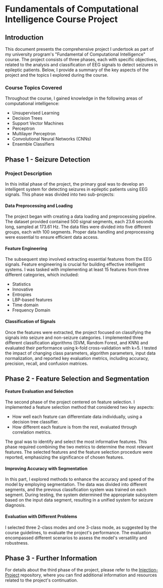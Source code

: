 ﻿
# Fundamentals of Computational Intelligence Course Project

## Introduction
This document presents the comprehensive project I undertook as part of my university program's "Fundamental of Computational Intelligence" course. The project consists of three phases, each with specific objectives, related to the analysis and classification of EEG signals to detect seizures in epileptic patients. Below, I provide a summary of the key aspects of the project and the topics I explored during the course.

### Course Topics Covered
Throughout the course, I gained knowledge in the following areas of computational intelligence:

- Unsupervised Learning
- Decision Trees
- Support Vector Machines
- Perceptron
- Multilayer Perceptron
- Convolutional Neural Networks (CNNs)
- Ensemble Classifiers

## Phase 1 - Seizure Detection

### Project Description
In this initial phase of the project, the primary goal was to develop an intelligent system for detecting seizures in epileptic patients using EEG signals. This phase was divided into two sub-projects:

#### Data Preprocessing and Loading
The project began with creating a data loading and preprocessing pipeline. The dataset provided contained 500 signal segments, each 23.6 seconds long, sampled at 173.61 Hz. The data files were divided into five different groups, each with 100 segments. Proper data handling and preprocessing were essential to ensure efficient data access.

#### Feature Engineering
The subsequent step involved extracting essential features from the EEG signals. Feature engineering is crucial for building effective intelligent systems. I was tasked with implementing at least 15 features from three different categories, which included:
- Statistics
- Innovative
- Entropies
- LBP-based features
- Time domain
- Frequency Domain

#### Classification of Signals
Once the features were extracted, the project focused on classifying the signals into seizure and non-seizure categories. I implemented three different classification algorithms (SVM, Random Forest, and KNN) and evaluated their performance using k-fold cross-validation with k=5. I tested the impact of changing class parameters, algorithm parameters, input data normalization, and reported key evaluation metrics, including accuracy, precision, recall, and confusion matrices.

## Phase 2 - Feature Selection and Segmentation

#### Feature Evaluation and Selection
The second phase of the project centered on feature selection. I implemented a feature selection method that considered two key aspects:
- How well each feature can differentiate data individually, using a decision tree classifier.
- How different each feature is from the rest, evaluated through correlation metrics.

The goal was to identify and select the most informative features. This phase required combining the two metrics to determine the most relevant features. The selected features and the feature selection procedure were reported, emphasizing the significance of chosen features.

#### Improving Accuracy with Segmentation
In this part, I explored methods to enhance the accuracy and speed of the model by employing segmentation. The data was divided into different segments, and the previous classification system was trained on each segment. During testing, the system determined the appropriate subsystem based on the input data segment, resulting in a unified system for seizure diagnosis.

#### Evaluation with Different Problems
I selected three 2-class modes and one 3-class mode, as suggested by the course guidelines, to evaluate the project's performance. The evaluation encompassed different scenarios to assess the model's versatility and robustness.

## Phase 3 - Further Information
For details about the third phase of the project, please refer to the [Injection-Project](https://github.com/kimia-mahdinezhad/Injection-Project) repository, where you can find additional information and resources related to the project's continuation.
